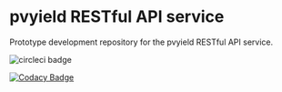 # pvyield RESTful API service

Prototype development repository for the pvyield RESTful API service.

![circleci badge](https://circleci.com/gh/pvyield/pvy-api/tree/master.svg?style=shield)

[![Codacy Badge](https://api.codacy.com/project/badge/Grade/b1e143c7a302422bbe10ad6f9825fb9b)](https://app.codacy.com/app/timo.richert/pvy-api?utm_source=github.com&utm_medium=referral&utm_content=pvyield/pvy-api&utm_campaign=Badge_Grade_Dashboard)
